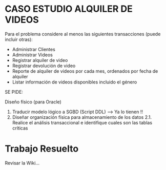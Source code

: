 # CASO ESTUDIO ALQUILER DE VIDEOS

Para el problema considere al menos las siguientes transacciones (puede incluir otras):
* Administrar Clientes
* Administrar Videos
* Registrar alquiler de video
* Registrar devolución de video
* Reporte de alquiler de videos por cada mes, ordenados por fecha de alquiler
* Listar información de videos disponibles incluido el género

SE PIDE:

Diseño físico (para Oracle)
1.  Traducir modelo lógico a SGBD (Script DDL) --> Ya lo tienen !!
2.  Diseñar organización física para almacenamiento de los datos
2.1.  Realice el análisis transaccional e identifique cuales son las tablas críticas


# Trabajo Resuelto

Revisar la Wiki...
